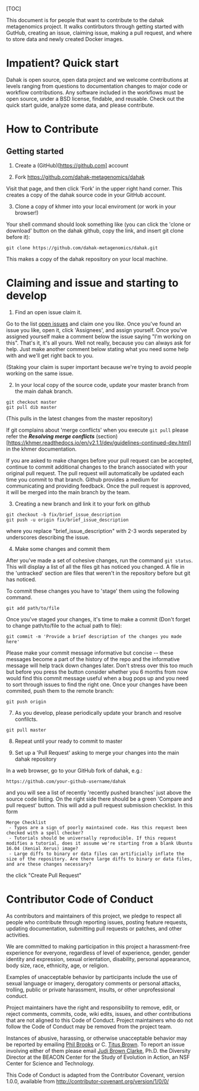 [TOC] 

This document is for people that want to contribute to the dahak metagenomics project. It walks contirbutors through getting started with GutHub, creating an issue, claiming issue, making a pull request, and where to store data and newly created Docker images. 

# Impatient? Quick start 

Dahak is open source, open data project and we welcome contributions at levels ranging from questions to documentation changes to major code or workflow contributions. Any software included in the workflows must be open source, under a BSD license, findable, and reusable. Check out the quick start guide, analyze some data, and please contribute. 

# How to Contribute

## Getting started 

1. Create a (GitHub)[https://github.com] account 

2. Fork https://github.com/dahak-metagenomics/dahak

Visit that page, and then click 'Fork' in the upper right hand corner. This creates a copy of the dahak source code in your GitHub account. 

3. Clone a copy of khmer into your local enviroment (or work in your browser!)

Your shell command should look something like (you can click the 'clone or download' button on the dahak github, copy the link, and insert git clone before it): 

```git clone https://github.com/dahak-metagenomics/dahak.git```

This makes a copy of the dahak repository on your local machine. 

# Claiming and issue and starting to develop 

1. Find an open issue claim it. 

Go to the list [open issues](https://github.com/dahak-metagenomics/dahak/issues) and claim one you like. Once you've found an issue you like, open it, click 'Assignees', and assign yourself. Once you've assigned yourself make a comment below the issue saying "I'm working on this". That's it, it's all yours. Well not really, because you can always ask for help. Just make another comment below stating what you need some help with and we'll get right back to you. 

(Staking your claim is super important because we're trying to avoid people working on the same issue. 

2. In your local copy of the source code, update your master branch from the main dahak branch. 

```
git checkout master 
git pull dib master
```

(This pulls in the latest changes from the master repository)

If git complains about 'merge conflicts' when you execute ```git pull``` please refer the ***Resolving merge conflicts*** (section)[https://khmer.readthedocs.io/en/v2.1.1/dev/guidelines-continued-dev.html] in the khmer documentation.  

If you are asked to make changes before your pull request can be accepted, continue to commit additional changes to the branch associated with your 
original pull request. The pull request will automatically be updated each time you commit to that branch. Github provides a medium for communicating and 
providing feedback. Once the pull request is approved, it will be merged into the main branch by the team.

3. Creating a new branch and link it to your fork on github 

```
git checkout -b fix/brief_issue_description 
git push -u origin fix/brief_issue_description 
```

where you replace "brief_issue_description" with 2-3 words seperated by underscores describing the issue. 

4. Make some changes and commit them

After you've made a set of cohesive changes, run the command ```git status```. This will display a list of all the files git has noticed you changed. A file in the 'untracked' section are files that weren't in the repository before but git has noticed. 

To commit these changes you have to 'stage' them using the following command. 

```
git add path/to/file
```

Once you've staged your changes, it's time to make a commit (Don't forget to change path/to/file to the actual path to file): 

``` 
git commit -m 'Provide a brief description of the changes you made here' 
```

Please make your commit message informative but concise -- these messages become a part of the history of the repo and the informative message will help track down changes later. Don't stress over this too much but before you press the button consider whether you 6 months from now would find this commit message useful when a bug pops up and you need to sort through issues to find the right one. Once your changes have been commited, push them to the remote branch: 

```
git push origin
```

7. As you develop, please periodically update your branch and resolve confilcts. 

```
git pull master
```

8. Repeat until your ready to commit to master 

9. Set up a 'Pull Request' asking to merge your changes into the main dahak repository

In a web browser, go to your GitHub fork of dahak, e.g.:

```
https://github.com/your-github-username/dahak
```
and you will see a list of recently 'recently pushed branches' just above the source code listing. On the right side there should be a green 'Compare and pull request' button. This will add a pull request submission checklist. In this form 

```
Merge Checklist
 - Typos are a sign of poorly maintained code. Has this request been checked with a spell checker?
 - Tutorials should be universally reproducible. If this request modifies a tutorial, does it assume we're starting from a blank Ubuntu 16.04 (Xenial Xerus) image?
 - Large diffs to binary or data files can artificially inflate the size of the repository. Are there large diffs to binary or data files, and are these changes necessary?
 ```
the click "Create Pull Request" 

# Contributor Code of Conduct

As contributors and maintainers of this project, we pledge to respect all people who contribute through reporting issues, posting feature requests, updating documentation, submitting pull requests or patches, and other activities.

We are committed to making participation in this project a harassment-free experience for everyone, regardless of level of experience, gender, gender identity and expression, sexual orientation, disability, personal appearance, body size, race, ethnicity, age, or religion.

Examples of unacceptable behavior by participants include the use of sexual language or imagery, derogatory comments or personal attacks, trolling, public or private harassment, insults, or other unprofessional conduct.

Project maintainers have the right and responsibility to remove, edit, or reject comments, commits, code, wiki edits, issues, and other contributions that are not aligned to this Code of Conduct. Project maintainers who do not follow the Code of Conduct may be removed from the project team.

Instances of abusive, harassing, or otherwise unacceptable behavior may be reported by emailing [Phil Brooks](ptbrooks@ucdavis.edu) or C. [Titus Brown](ctbrown@ucdavis.edu). To report an issue involving either of them please email [Judi Brown Clarke](jbc@egr.msu.edu), Ph.D. the Diversity Director at the BEACON Center for the Study of Evolution in Action, an NSF Center for Science and Technology.

This Code of Conduct is adapted from the Contributor Covenant, version 1.0.0, available from http://contributor-covenant.org/version/1/0/0/
